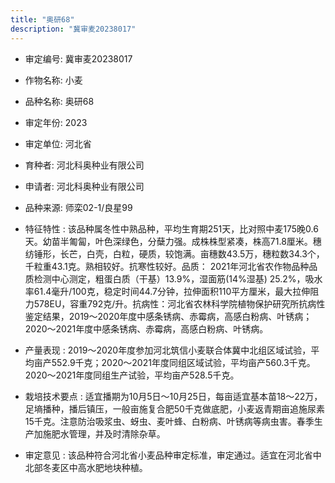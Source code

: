 ```yaml
---
title: "奥研68"
description: "冀审麦20238017"
---
```

* 审定编号:  冀审麦20238017

*  作物名称:  小麦

*  品种名称:  奥研68

*  审定年份:  2023

*  审定单位:  河北省

* 育种者:  河北科奥种业有限公司

*  申请者:  河北科奥种业有限公司

*  品种来源:  师栾02-1/良星99

*  特征特性 : 
该品种属冬性中熟品种，平均生育期251天，比对照中麦175晚0.6天。幼苗半匍匐，叶色深绿色，分蘖力强。成株株型紧凑，株高71.8厘米。穗纺锤形，长芒，白壳，白粒，硬质，较饱满。亩穗数43.5万，穗粒数34.3个，千粒重43.1克。熟相较好。抗寒性较好。品质： 2021年河北省农作物品种品质检测中心测定，粗蛋白质（干基）13.9%，湿面筋(14%湿基) 25.2%，吸水率61.4毫升/100克，稳定时间44.7分钟，拉伸面积110平方厘米，最大拉伸阻力578EU，容重792克/升。抗病性：河北省农林科学院植物保护研究所抗病性鉴定结果，2019～2020年度中感条锈病、赤霉病，高感白粉病、叶锈病；2020～2021年度中感条锈病、赤霉病，高感白粉病、叶锈病。
 
*  产量表现 : 
2019～2020年度参加河北筑信小麦联合体冀中北组区域试验，平均亩产552.9千克；2020～2021年度同组区域试验，平均亩产560.3千克。2020～2021年度同组生产试验，平均亩产528.5千克。

*  栽培技术要点 : 
适宜播期为10月5日～10月25日，每亩适宜基本苗18～22万，足墒播种，播后镇压，一般亩施复合肥50千克做底肥，小麦返青期亩追施尿素15千克。注意防治吸浆虫、蚜虫、麦叶蜂、白粉病、叶锈病等病虫害。春季生产加施肥水管理，并及时清除杂草。

*  审定意见 : 
该品种符合河北省小麦品种审定标准，审定通过。适宜在河北省中北部冬麦区中高水肥地块种植。
